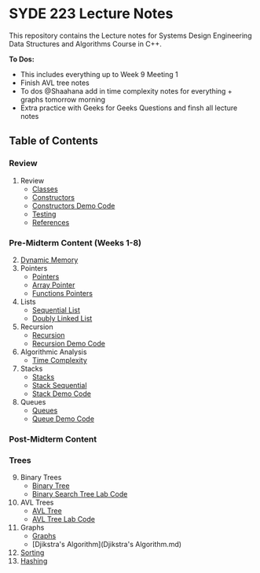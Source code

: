 # SYDE 223 Lecture Notes

This repository contains the Lecture notes for Systems Design Engineering Data Structures and Algorithms Course in C++.

**To Dos:**
- This includes everything up to Week 9 Meeting 1
- Finish AVL tree notes
- To dos @Shaahana add in time complexity notes for everything + graphs tomorrow morning
- Extra practice with Geeks for Geeks Questions and finsh all lecture notes

## Table of Contents
### Review
1. Review
    - [Classes](lecture1-classes-objects.md)
    - [Constructors](constructors.md)
    - [Constructors Demo Code](/Classes-Constructors-Pointers)
    - [Testing](testcases.md)
    - [References](reference.md)
### Pre-Midterm Content (Weeks 1-8)
2. [Dynamic Memory](lecture3-dynamic-memory.md)
3. Pointers
    - [Pointers](pointers.md)
    - [Array Pointer](array-pointer.md)
    - [Functions Pointers](functions-pointers.md)
4. Lists
    - [Sequential List](sequential-list.md)
    - [Doubly Linked List](doubly-linked-list.md)
5. Recursion
    - [Recursion](recursion.md)
    - [Recursion Demo Code](/Recursion)
6. Algorithmic Analysis
    - [Time Complexity](timecomplex.md)
7. Stacks
    - [Stacks](stack.md)
    - [Stack Sequential](/StackSequential)
    - [Stack Demo Code](/Stack)
8. Queues
    - [Queues](queue.md)
    - [Queue Demo Code](/Queue)
### Post-Midterm Content
### Trees
9. Binary Trees
    - [Binary Tree](Trees/binary-tree.md)
    - [Binary Search Tree Lab Code](/Trees/binary-search-tree-demo.md)
10. AVL Trees  
    - [AVL Tree](Trees/AVL-trees.md)
    - [AVL Tree Lab Code](Trees/AVL-tree-demo.md)
11. Graphs
    - [Graphs](graph.md)
    - [Djikstra's Algorithm](Djikstra's Algorithm.md)
12. [Sorting](Sorting.md)
13. [Hashing](hashing.md)

